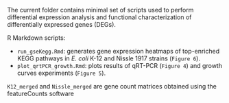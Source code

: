 The current folder contains minimal set of scripts used to perform differential expression analysis and functional characterization of differentially expressed genes (DEGs).

R Markdown scripts:
* `run_gseKegg.Rmd`: generates gene expression heatmaps of top-enriched KEGG pathways in *E. coli* K-12 and Nissle 1917 strains (`Figure 6`).
* `plot_qrtPCR_growth.Rmd`: plots results of qRT-PCR (`Figure 4`) and growth curves experiments (`Figure 5`).



`K12_merged` and `Nissle_merged` are gene count matrices obtained using the featureCounts software

